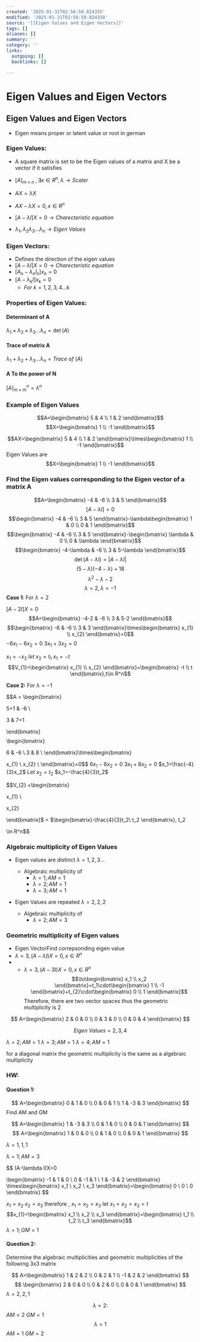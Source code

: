 ```yaml
---
created: '2025-01-31T02:56:50.824355'
modified: '2025-01-31T02:56:50.824358'
source: '[[Eigen Values and Eigen Vectors]]'
tags: []
aliases: []
summary: ''
category: ''
links:
  outgoing: []
  backlinks: []

---
```


# Eigen Values and Eigen Vectors

## Eigen Values and Eigen Vectors
- Eigen means proper or latent value or root in german

### Eigen Values:
- A square matrix is set to be the Eigen values of a matrix and X be a vector if it satisfies
- $[A]_{m\times n}\ , \exists x \in R^n,\lambda\to Scaler$
- $AX=\lambda X$
- $AX-\lambda X=0,x \in R^n$
- $[A-\lambda I]X=0\to Charecteristic \ equation$

- $\lambda_{1},\lambda_{2}\lambda_{3}\dots\lambda_{n}\to Eigen \ Values$

### Eigen Vectors:
- Defines the direction of the eigen values 
- $[A-\lambda I]X=0\to Charecteristic \ equation$
- $[A_{n}-\lambda_{n}I_{n}]x_{n}=0$
- $[A-\lambda_{k}I]x_{k}=0$
	- $For\ k =1,2,3,4\dots k$

### Properties of Eigen Values:

#### Determinant of A
$\lambda_{1}\times \lambda_{2}\times \lambda_{3}\dots \lambda_{n}=\det(A)$

#### Trace of matrix A
$\lambda_{1}+\lambda_{2}+\lambda_{3}\dots \lambda_{n}=Trace\ of\ (A)$

#### A To the power of N
$[A]^n_{m\times m}=\lambda^n$


### Example of Eigen Values 

$$A=\begin{bmatrix}
5 & 4 \\
1 & 2
\end{bmatrix}$$
$$X=\begin{bmatrix}
1 \\
-1
\end{bmatrix}$$

$$AX=\begin{bmatrix}
5 & 4 \\
1 & 2
\end{bmatrix}\times\begin{bmatrix}
1 \\
-1
\end{bmatrix}$$
Eigen Values are $$X=\begin{bmatrix}
1 \\
-1
\end{bmatrix}$$







### Find the Eigen values corresponding to the Eigen vector of a matrix A
$$A=\begin{bmatrix}
-4 & -6 \\
3 & 5
\end{bmatrix}$$
$$[A-\lambda I]=0$$
$$\begin{bmatrix}
-4 & -6 \\
3 & 5
\end{bmatrix}-\lambda\begin{bmatrix}
1 & 0 \\
0 & 1
\end{bmatrix}$$
$$\begin{bmatrix}
-4 & -6 \\
3 & 5
\end{bmatrix}-\begin{bmatrix}
\lambda & 0 \\
0 & \lambda
\end{bmatrix}$$
$$\begin{bmatrix}
-4-\lambda & -6 \\
3 & 5-\lambda
\end{bmatrix}$$
$$\det(A-\lambda I)=|A-\lambda I|$$
$$(5-\lambda)(-4-\lambda)+18$$
$$\lambda^2-\lambda-2$$
$$\lambda=2, \lambda=-1$$
**Case 1**: For $\lambda=2$

$[A-2I]X=0$
$$A=\begin{bmatrix}
-4-2 & -6 \\
3 & 5-2
\end{bmatrix}$$
$$\begin{bmatrix}
-6 & -6 \\
3 & 3
\end{bmatrix}\times\begin{bmatrix}
x_{1} \\
x_{2}
\end{bmatrix}=0$$
$-6x_{1}-6x_{2}=0$
$3x_{1}+3x_{2}=0$

$x_{1}=-x_{2}$
$let\ x_{2}=t_{1}$
$x_{1}=-t$
$$V_{1}=\begin{bmatrix}
x_{1} \\
x_{2}
\end{bmatrix}=\begin{bmatrix}
-t \\
t
\end{bmatrix},t\in R^n$$

**Case 2:** For $\lambda=-1$

  

$$A = \begin{bmatrix}

5+1 & -6 \\

3 & 7+1

\end{bmatrix}$$
$$\begin{bmatrix} 

6 & -6 \\ 3 & 8 \\ \end{bmatrix}\times\begin{bmatrix}

x_{1} \\ x_{2} \\ \end{bmatrix}=0$$
$6x_1-6x_2=0$
$3x_1+8x_2=0$
$x_1=\frac{-4}{3}x_2$
Let $x_2=t_2$
$x_1=-\frac{4}{3}t_2$
  

$$V_{2} =\begin{bmatrix}

x_{1} \\

x_{2}

\end{bmatrix}$ = $\begin{bmatrix}-\frac{4}{3}t_2\\ t_2 \end{bmatrix}, t_2 

\in R^n$$

### Algebraic multiplicity of Eigen Values
- Eigen values are distinct $\lambda={1,2,3\dots}$
	- Algebraic multiplicity of 
		- $\lambda = 1; AM=1$
		- $\lambda = 2; AM=1$
		- $\lambda = 3; AM=1$

- Eigen Values are repeated $\lambda=2,2,2$
	- Algebraic multiplicity of 
		- $\lambda=2;AM=3$

### Geometric multiplicity of Eigen values
- $\text{Eigen VectorFind correpsonding eigen value}$
- $\lambda=3, (A-\lambda I)X=0,x\in R^n$
- - $\lambda=3, (A-3I)X=0,x\in R^n$
$$\to\begin{bmatrix}
x_1 \\
x_2
\end{bmatrix}=t_1\cdot\begin{bmatrix}
1 \\
-1
\end{bmatrix}+t_{2}\cdot\begin{bmatrix}
0 \\
1
\end{bmatrix}$$
Therefore, there are two vector spaces
thus the geometric multiplicity is 2





$$
A=\begin{bmatrix}
2 & 0 & 0 \\
0 & 3 & 0 \\
0 & 0 & 4
\end{bmatrix}
$$

$$
Eigen \ Values=2,3,4
$$

$\lambda=2 ;AM=1$
$\lambda=3 ;AM=1$
$\lambda=4 ;AM=1$


for a diagonal matrix the geometric multiplicity is the same as a algebraic multiplicity


### HW:
#### Question 1:
$$
A=\begin{bmatrix}
0 & 1 & 0 \\
0 & 0 & 1 \\
1 & -3 & 3
\end{bmatrix}
$$
Find AM and GM

$$
A=\begin{bmatrix}
1 & -3 & 3 \\
0 & 1 & 0 \\
0 & 0 & 1
\end{bmatrix}
$$
$$
A=\begin{bmatrix}
1 & 0 & 0 \\
0 & 1 & 0 \\
0 & 0 & 1
\end{bmatrix}
$$

$\lambda=1,1,1$

$\lambda=1;AM=3$

$$
(A-\lambda I)X=0

$$
$$
\begin{bmatrix}
-1 & 1 & 0 \\
0 & -1 & 1 \\
1 & -3 & 2
\end{bmatrix} \times\begin{bmatrix}
x_1 \\
x_2 \\
x_3
\end{bmatrix}=\begin{bmatrix}
0 \\
0 \\
0
\end{bmatrix}
$$

$x_{1}=x_{2}$
$x_{2}=x_{3}$
therefore ,
$x_{1}=x_{2}=x_{3}$
let $x_{1}=x_{2}=x_{3}=t$
$$v_{1}=\begin{bmatrix}
x_1 \\
x_2 \\
x_3
\end{bmatrix}=\begin{bmatrix}
t_1 \\
t_2 \\
t_3
\end{bmatrix}$$
$\lambda=1;GM=1$




#### Question 2:

Determine the algebraic multiplicities and geometric multiplicities of the following 3x3 matrix

$$
A=\begin{bmatrix}
1 & 2 & 2 \\
0 & 2 & 1 \\
-1 & 2 & 2
\end{bmatrix}
$$
$$
\begin{bmatrix}
2 & 0 & 0 \\
0 & 2 & 0 \\
0 & 0 & 1
\end{bmatrix}
$$
$\lambda=2,2,1$

$$\lambda=2:$$
$AM=2$
$GM=1$
$$\lambda=1$$
$AM=1$
$GM=2$


